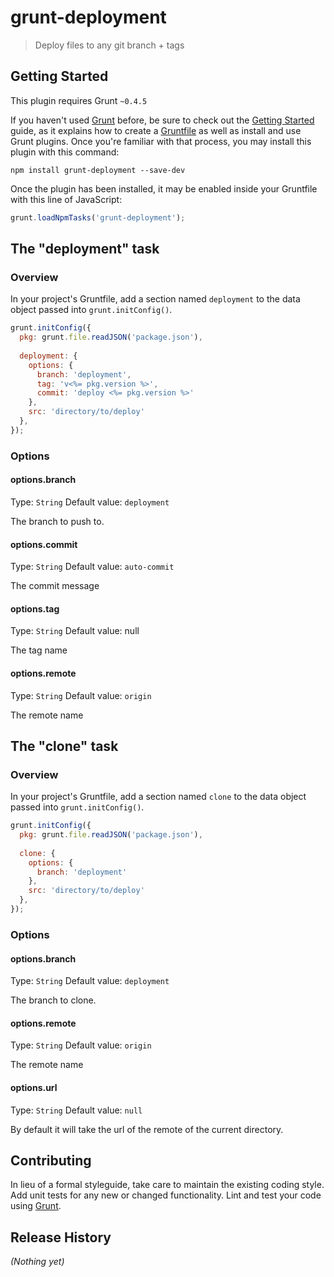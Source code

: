 # grunt-deployment

> Deploy files to any git branch + tags

## Getting Started
This plugin requires Grunt `~0.4.5`

If you haven't used [Grunt](http://gruntjs.com/) before, be sure to check out the [Getting Started](http://gruntjs.com/getting-started) guide, as it explains how to create a [Gruntfile](http://gruntjs.com/sample-gruntfile) as well as install and use Grunt plugins. Once you're familiar with that process, you may install this plugin with this command:

```shell
npm install grunt-deployment --save-dev
```

Once the plugin has been installed, it may be enabled inside your Gruntfile with this line of JavaScript:

```js
grunt.loadNpmTasks('grunt-deployment');
```

## The "deployment" task

### Overview
In your project's Gruntfile, add a section named `deployment` to the data object passed into `grunt.initConfig()`.

```js
grunt.initConfig({
  pkg: grunt.file.readJSON('package.json'),
  
  deployment: {
    options: {
      branch: 'deployment',
      tag: 'v<%= pkg.version %>',
      commit: 'deploy <%= pkg.version %>'
    },
    src: 'directory/to/deploy'
  },
});
```

### Options

#### options.branch
Type: `String`
Default value: `deployment`

The branch to push to.

#### options.commit
Type: `String`
Default value: `auto-commit`

The commit message

#### options.tag
Type: `String`
Default value: null

The tag name

#### options.remote
Type: `String`
Default value: `origin`

The remote name


## The "clone" task

### Overview
In your project's Gruntfile, add a section named `clone` to the data object passed into `grunt.initConfig()`.

```js
grunt.initConfig({
  pkg: grunt.file.readJSON('package.json'),
  
  clone: {
    options: {
      branch: 'deployment'
    },
    src: 'directory/to/deploy'
  },
});
```

### Options

#### options.branch
Type: `String`
Default value: `deployment`

The branch to clone.

#### options.remote
Type: `String`
Default value: `origin`

The remote name

#### options.url
Type: `String`
Default value: `null`

By default it will take the url of the remote of the current directory.


## Contributing
In lieu of a formal styleguide, take care to maintain the existing coding style. Add unit tests for any new or changed functionality. Lint and test your code using [Grunt](http://gruntjs.com/).

## Release History
_(Nothing yet)_
